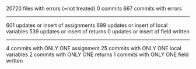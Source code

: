 
20720 files with errors (=not treated)
0 commits
667 commits with errors
****************************
601 updates or insert of assignments
699 updates or insert of local variables
539 updates or insert of returns
0 updates or insert of field written
****************************
4 commits with ONLY ONE assignment
25 commits with ONLY ONE local variables
2 commits with ONLY ONE returns
1 commits with ONLY ONE field written